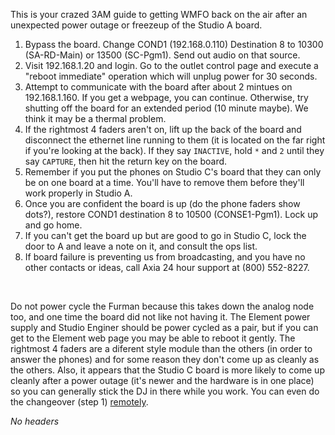 This is your crazed 3AM guide to getting WMFO back on the air after an
unexpected power outage or freezeup of the Studio A board.

1.  Bypass the board. Change COND1 (192.168.0.110) Destination 8 to
    10300 (SA-RD-Main) or 13500 (SC-Pgm1). Send out audio on that
    source.
2.  Visit 192.168.1.20 and login. Go to the outlet control page and
    execute a "reboot immediate" operation which will unplug power for
    30 seconds.
3.  Attempt to communicate with the board after about 2 mintues on
    192.168.1.160. If you get a webpage, you can continue. Otherwise,
    try shutting off the board for an extended period (10 minute maybe).
    We think it may be a thermal problem.
4.  If the rightmost 4 faders aren't on, lift up the back of the board
    and disconnect the ethernet line running to them (it is located on
    the far right if you're looking at the back). If they
    say `INACTIVE`, hold `*` and `2` until they say `CAPTURE`, then hit
    the return key on the board.
5.  Remember if you put the phones on Studio C's board that they can
    only be on one board at a time. You'll have to remove them before
    they'll work properly in Studio A.
6.  Once you are confident the board is up (do the phone faders show
    dots?), restore COND1 destination 8 to 10500 (CONSE1-Pgm1). Lock up
    and go home.
7.  If you can't get the board up but are good to go in Studio C, lock
    the door to A and leave a note on it, and consult the ops list.
8.  If board failure is preventing us from broadcasting, and you have no
    other contacts or ideas, call Axia 24 hour support at
    (800) 552-8227.

 

Do not power cycle the Furman because this takes down the analog node
too, and one time the board did not like not having it. The Element
power supply and Studio Enginer should be power cycled as a pair, but if
you can get to the Element web page you may be able to reboot it gently.
The rightmost 4 faders are a diferent style module than the others (in
order to answer the phones) and for some reason they don't come up as
cleanly as the others. Also, it appears that the Studio C board is more
likely to come up cleanly after a power outage (it's newer and the
hardware is in one place) so you can generally stick the DJ in there
while you work. You can even do the changeover (step 1)
[remotely](https://wiki.wmfo.org/Operations/Credentials/Remote_Access "Remote Access").

*No headers*
